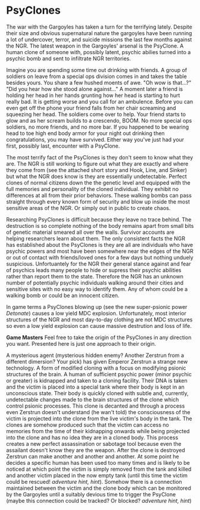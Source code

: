 # PsyClones
The war with the Gargoyles has taken a turn for the terrifying lately. Despite their size and obvious supernatural nature the gargoyles have been running a lot of undercover, terror, and suicide missions the last few months against the NGR. The latest weapon in the Gargoyles' arsenal is the PsyClone. A human clone of someone with, possibly latent, psychic abilies turned into a psychic bomb and sent to infiltrate NGR territories.

Imagine you are spending some time out drinking with friends. A group of soldiers on leave from a special ops division comes in and takes the table besides yours. You share a few hushed moents of awe. "Oh wow is that...?" "Did you hear how she stood alone against..." A moment later a friend is holding her head in her hands grunting how her head is starting to hurt really bad. It is getting worse and you call for an ambulence. Before you can even get off the phone your friend falls from her chair screaming and squeezing her head. The soldiers come over to help. Your friend starts to glow and as her scream builds to a crescendo, BOOM. No more special ops soldiers, no more friends, and no more bar. If you happened to be wearing head to toe high end body armor for your night out drinking then congratulations, you may have survived. Either way you've just had your first, possibly last, encounter with a PsyClone.

The most terrify fact of the PsyClones is they don't seem to know what they are. The NGR is still working to figure out what they are exactly and where they come from (see the attached short story and Hook, Line, and Sinker) but what the NGR does know is they are essentially undetectable. Perfect clones of normal citizens down the the genetic level and equipped with the full memories and personality of the cloned individual. They exhibit no differences at all from their prior behaviors. These walking bombs can pass straight through every known form of security and blow up inside the most sensitive areas of the NGR. Or simply out in public to create chaos. 

Researching PsyClones is difficult because they leave no trace behind. The destruction is so complete nothing of the body remains apart from small bits of genetic material smeared all over the walls. Survivor accounts are helping researchers learn about them. The only consistent facts the NGR has established about the PsyClones is they are all are individuals who have psychic powers and most have been somewhere near the edges of the NGR or out of contact with friends/loved ones for a few days but nothing unduely suspicious. Unfortuantely for the NGR their general stance against and fear of psychics leads many people to hide or supress their psychic abilities rather than report them to the state. Therefore the NGR has an unknown number of potentially psychic individuals walking around their cities and sensitive sites with no easy way to identify them. Any of whom could be a walking bomb or could be an innocent citizen.


In game terms a PsyClones blowing up (see the new super-psionic power *Detonate*) causes a low yield MDC explosion. Unfortunately, most interior structures of the NGR and most day-to-day clothing are not MDC structures so even a low yield explosion can cause massive destrution and loss of life.


**Game Masters**
Feel free to take the origin of the PsyClones in any direction you want. Presented here is just one approach to their origin.

A mysterious agent (mysterious hidden enemy? Another Zerstrun from a different dimersion? Your pick) has given Emperor Zerstrun a strange new technology. A form of modified cloning with a focus on modifying psionic structures of the brain. A human of sufficient psychic power (minor psychic or greater) is kidnapped and taken to a cloning facility. Their DNA is taken and the victim is placed into a special tank where their body is kept in an unconscious state. Their body is quickly cloned with subtle and, currently, undetectable changes made to the brain structures of the clone which control psionic processes. This clone is decanted and through a process even Zerstrun doesn't understand (he wan't told) the consciousness of the victim is projected into the clone from the live victim's body in the tank. The clones are somehow produced such that the victim can access no memories from the time of their kidnapping onwards while being projected into the clone and has no idea they are in a cloned body. This process creates a new perfect assassination or sabotage tool because even the assailant doesn't know they are the weapon. After the clone is destroyed Zerstrun can make another and another and another. At some point he decides a specific human has been used too many times and is likely to be noticed at which point the victim is simply removed from the tank and killed and another victim placed in the now empty tank (until this time the victim could be rescued! *adventure hint, hint*). Somehow there is a connection maintained between the victim and the clone body which can be monitored by the Gargoyles until a suitably devious time to trigger the PsyClone (maybe this connection could be tracked? Or blocked? *adventure hint, hint*)
